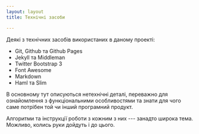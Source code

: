 ```yaml
---
layout: layout
title: Технічні засоби

---
```


Деякі з технічних засобів використаних в даному проекті:

- Git, Github та Github Pages
- Jekyll та Middleman
- Twitter Bootstrap 3
- Font Awesome
- Markdown
- Haml та Slim

В основному тут описуються нетехнічні деталі, переважно для ознайомлення з функціональними особливостями та знати для чого саме потрібен той чи інший програмний продукт. 

Алгоритми та інструкції роботи з кожним з них --- занадто широка тема. Можливо, колись руки дойдуть і до цього.
